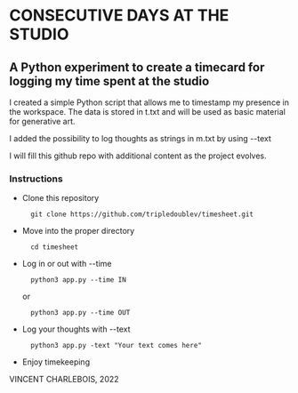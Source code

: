 # CONSECUTIVE DAYS AT THE STUDIO

## A Python experiment to create a timecard for logging my time spent at the studio

I created a simple Python script that allows me to timestamp my presence in the workspace.
The data is stored in t.txt and will be used as basic material for generative art.

I added the possibility to log thoughts as strings in m.txt by using --text

I will fill this github repo with additional content as the project evolves.

### Instructions

- Clone this repository

        git clone https://github.com/tripledoublev/timesheet.git

- Move into the proper directory 

        cd timesheet

- Log in or out with --time

        python3 app.py --time IN
    or

        python3 app.py --time OUT

- Log your thoughts with --text

        python3 app.py -text "Your text comes here"

- Enjoy timekeeping



VINCENT CHARLEBOIS, 2022
